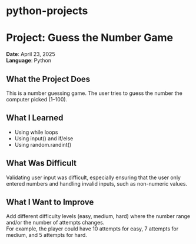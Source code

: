 # python-projects
# Project: Guess the Number Game

**Date**: April 23, 2025  
**Language**: Python

## What the Project Does
This is a number guessing game. The user tries to guess the number the computer picked (1–100).

## What I Learned
- Using while loops
- Using input() and if/else
- Using random.randint()

## What Was Difficult
Validating user input was difficult, especially ensuring that the user only entered numbers and handling invalid inputs, such as non-numeric values.

## What I Want to Improve
Add different difficulty levels (easy, medium, hard) where the number range and/or the number of attempts changes.  
For example, the player could have 10 attempts for easy, 7 attempts for medium, and 5 attempts for hard.
